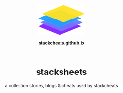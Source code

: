 <br>

<br>

<p align="center">
  <img src="assets/stackcheats-icon.png">
</p>

<p align="center">
    <strong><a href="https://stackcheats.github.io">stackcheats.github.io</a></strong>
</p>

<br>

<h1 align='center'>stacksheets</h1>

<p align='center'>a collection stories, blogs & cheats used by stackcheats</p>

<br>

<br>
